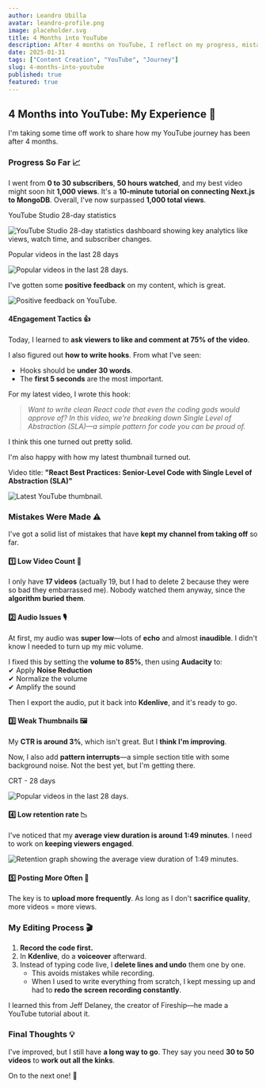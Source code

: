 ```yaml
---
author: Leandro Ubilla
avatar: leandro-profile.png
image: placeholder.svg
title: 4 Months into YouTube
description: After 4 months on YouTube, I reflect on my progress, mistakes, and what I've learned. From audio issues to thumbnails—here's what's working and what's not.
date: 2025-01-31  
tags: ["Content Creation", "YouTube", "Journey"] 
slug: 4-months-into-youtube 
published: true  
featured: true  
---
```


## 4 Months into YouTube: My Experience 🚀  

I'm taking some time off work to share how my YouTube journey has been after 4 months.  

### Progress So Far 📈  
I went from **0 to 30 subscribers**, **50 hours watched**, and my best video might soon hit **1,000 views**. It's a **10-minute tutorial on connecting Next.js to MongoDB**. Overall, I've now surpassed **1,000 total views**.  

YouTube Studio 28-day statistics

![YouTube Studio 28-day statistics dashboard showing key analytics like views, watch time, and subscriber changes.](/blog/01/youtube-studio-28-day-statistics.png)

Popular videos in the last 28 days

![Popular videos in the last 28 days.](/blog/01/pop.png)

I've gotten some **positive feedback** on my content, which is great.

![Positive feedback on YouTube.](/blog/01/nice-interaction.png)

#### 4️Engagement Tactics 👍  
Today, I learned to **ask viewers to like and comment at 75% of the video**.  

I also figured out **how to write hooks**. From what I've seen:  
- Hooks should be **under 30 words**.  
- The **first 5 seconds** are the most important.  

For my latest video, I wrote this hook:  

> *Want to write clean React code that even the coding gods would approve of? In this video, we're breaking down Single Level of Abstraction (SLA)—a simple pattern for code you can be proud of.*  

I think this one turned out pretty solid.

I'm also happy with how my latest thumbnail turned out.

Video title: **"React Best Practices: Senior-Level Code with Single Level of Abstraction (SLA)"**

![Latest YouTube thumbnail.](/blog/01/sla_03.png)

### Mistakes Were Made ⚠️  
I've got a solid list of mistakes that have **kept my channel from taking off** so far.  

#### 1️⃣ Low Video Count 🎥  
I only have **17 videos** (actually 19, but I had to delete 2 because they were so bad they embarrassed me). Nobody watched them anyway, since the **algorithm buried them**.  

#### 2️⃣ Audio Issues 🎙️  
At first, my audio was **super low**—lots of **echo** and almost **inaudible**. I didn't know I needed to turn up my mic volume.  

I fixed this by setting the **volume to 85%**, then using **Audacity** to:  
✔ Apply **Noise Reduction**  
✔ Normalize the volume  
✔ Amplify the sound  

Then I export the audio, put it back into **Kdenlive**, and it's ready to go.  

#### 3️⃣ Weak Thumbnails 🖼️  
My **CTR is around 3%**, which isn't great. But I **think I'm improving**.  

Now, I also add **pattern interrupts**—a simple section title with some background noise. Not the best yet, but I'm getting there.  

CRT - 28 days

![Popular videos in the last 28 days.](/blog/01/crt.png)

#### 4️⃣ Low retention rate 📉

I've noticed that my **average view duration is around 1:49 minutes**. I need to work on **keeping viewers engaged**.

![Retention graph showing the average view duration of 1:49 minutes.](/blog/01/retention.png)

#### 5️⃣ Posting More Often 📅  
The key is to **upload more frequently**. As long as I don't **sacrifice quality**, more videos = more views.  

### My Editing Process 🎬  
1. **Record the code first.**  
2. In **Kdenlive**, do a **voiceover** afterward.  
3. Instead of typing code live, I **delete lines and undo** them one by one.  
   - This avoids mistakes while recording.  
   - When I used to write everything from scratch, I kept messing up and had to **redo the screen recording constantly**.  

I learned this from Jeff Delaney, the creator of Fireship—he made a YouTube tutorial about it.

### Final Thoughts 💡  
I've improved, but I still have **a long way to go**. They say you need **30 to 50 videos** to **work out all the kinks**.  

On to the next one! 🚀 